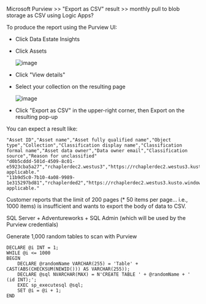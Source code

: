 Microsoft Purview >> "Export as CSV" result >> monthly pull to blob storage as CSV using Logic Apps?

To produce the report using the Purview UI:
* Click Data Estate Insights
* Click Assets

  ![image](https://github.com/richchapler/AzureSolutions/assets/44923999/dbf63ba0-3097-47e0-a4c4-a65600534d33)

* Click "View details"
* Select your collection on the resulting page

  ![image](https://github.com/richchapler/AzureSolutions/assets/44923999/3c3f44f7-a1cb-4d83-b941-519a7bf87e70)

* Click "Export as CSV" in the upper-right corner, then Export on the resulting pop-up

You can expect a result like:

```
"Asset ID","Asset name","Asset fully qualified name","Object type","Collection","Classification display name","Classification formal name","Asset data owner","Data owner email","Classification source","Reason for unclassified"
"d0b5cddd-501d-4509-8c01-e5923cba5a27","rchaplerdec2.westus3","https://rchaplerdec2.westus3.kusto.windows.net","Instances","rchaplerp","","","","","","Not applicable."
"11b9d5c0-7b10-4a08-9989-1e315297bd81","rchaplerded2","https://rchaplerdec2.westus3.kusto.windows.net/rchaplerded2","Databases","rchaplerp","","","","","","Not applicable."
```

Customer reports that the limit of 200 pages (* 50 items per page... i.e., 1000 items) is insufficient and wants to export the body of data to CSV.

SQL Server + Adventureworks + SQL Admin (which will be used by the Purview credentials)

Generate 1,000 random tables to scan with Purview

```
DECLARE @i INT = 1;
WHILE @i <= 1000
BEGIN
    DECLARE @randomName VARCHAR(255) = 'Table' + CAST(ABS(CHECKSUM(NEWID())) AS VARCHAR(255));
    DECLARE @sql NVARCHAR(MAX) = N'CREATE TABLE ' + @randomName + ' (id INT);';
    EXEC sp_executesql @sql;
    SET @i = @i + 1;
END
```

